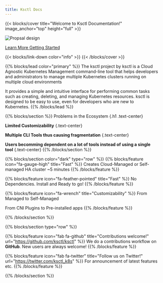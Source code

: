 ```yaml
---
title: Ksctl Docs
---
```


{{< blocks/cover title="Welcome to Ksctl Documentation!" image_anchor="top" height="full" >}}

![Propsal design](/img/ksctl-logo.svg)

<a class="btn btn-lg btn-primary me-3 mb-4" href="docs/">
  Learn More <i class="fas fa-arrow-alt-circle-right ms-2"></i>
</a>
<a class="btn btn-lg btn-secondary me-3 mb-4" href="docs/getting-started/">
  Getting Started <i class="fab fa-github ms-2 "></i>
</a>


{{< blocks/link-down color="info" >}}
{{< /blocks/cover >}}


{{% blocks/lead color="primary" %}}
The ksctl project by ksctl is a Cloud Agnostic Kubernetes Management command-line tool that helps developers and administrators to manage multiple Kubernetes clusters running on multiple cloud environments

It provides a simple and intuitive interface for performing common tasks such as creating, deleting, and managing Kubernetes resources. ksctl is designed to be easy to use, even for developers who are new to Kubernetes.
{{% /blocks/lead %}}

<!-- for the icons refer https://fontawesome.com/ -->

{{% blocks/section %}}
Problems in the Ecosystem
{.h1 .text-center}

**Limited Customizability**
{.text-center}


**Multiple CLI Tools thus causing fragmentation**
{.text-center}

**Users becomming dependent on a lot of tools instead of using a single tool**
{.text-center}
{{% /blocks/section %}}



{{% blocks/section color="dark" type="row" %}}
{{% blocks/feature icon="fa-gauge-high" title="Fast" %}}
Creates Cloud-Managed or Self-
managed HA cluster ~5 minutes
{{% /blocks/feature %}}

{{% blocks/feature icon="fa-feather-pointed" title="Fast" %}}
No Dependencies.
Install and Ready to go!
{{% /blocks/feature %}}

<!--
{{% blocks/feature icon="fab fa-github" title="Contributions welcome!" url="https://github.com/google/docsy-example" %}}
We do a [Pull Request](https://github.com/google/docsy-example/pulls) contributions workflow on **GitHub**. New users are always welcome!
{{% /blocks/feature %}}
 -->

{{% blocks/feature icon="fa-wrench" title="Customizability" %}}
From Managed to Self-Managed

From CNI Plugins to Pre-installed apps
{{% /blocks/feature %}}


{{% /blocks/section %}}



{{% blocks/section type="row" %}}

{{% blocks/feature icon="fab fa-github" title="Contributions welcome!"
    url="https://github.com/ksctl/ksctl" %}}
We do a contributions workflow on **GitHub**. New users are always welcome!
{{% /blocks/feature %}}

{{% blocks/feature icon="fab fa-twitter" title="Follow us on Twitter!"
    url="https://twitter.com/ksctl_k8s" %}}
For announcement of latest features etc.
{{% /blocks/feature %}}

{{% /blocks/section %}}
